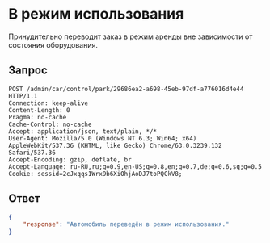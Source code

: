 # В режим использования

Принудительно переводит заказ в режим аренды вне зависимости от состояния оборудования. 

## Запрос

    POST /admin/car/control/park/29686ea2-a698-45eb-97df-a776016d4e44 HTTP/1.1
    Connection: keep-alive
    Content-Length: 0
    Pragma: no-cache
    Cache-Control: no-cache
    Accept: application/json, text/plain, */*
    User-Agent: Mozilla/5.0 (Windows NT 6.3; Win64; x64) AppleWebKit/537.36 (KHTML, like Gecko) Chrome/63.0.3239.132 Safari/537.36
    Accept-Encoding: gzip, deflate, br
    Accept-Language: ru-RU,ru;q=0.9,en-US;q=0.8,en;q=0.7,de;q=0.6,sq;q=0.5
    Cookie: sessid=2cJxqqs1Wrx9b6XiOhjAoDJ7toPQCkV8;

## Ответ

```json
{
    "response": "Автомобиль переведён в режим использования."
}
```